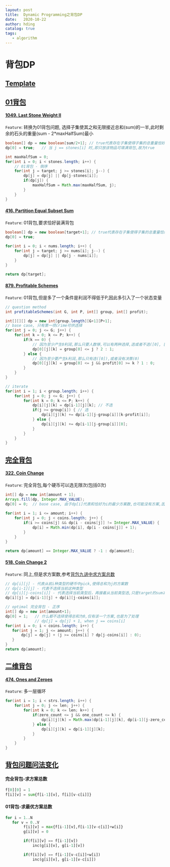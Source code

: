 ```yaml
---
layout: post
title:  Dynamic Programming之背包DP
date:   2020-10-22
author: hding
catalog: true
tags:
   - algorithm
---
```

# 背包DP

## [Template](https://github.com/hldingzydong/CS61B/blob/master/Knapsack/Knapsack.java)

## [01背包](https://www.kancloud.cn/kancloud/pack/70125)
#### [1049. Last Stone Weight II](https://leetcode.com/problems/last-stone-weight-ii/)
`Feature`: 转换为01背包问题, 选择子集使其之和无限接近总和(sum)的一半,此时剩余的石头的重量(sum - 2\*maxHalfSum)最小
```java
boolean[] dp = new boolean[sum/2+1]; // true代表存在子集使得子集的总重量恰好为i, false则代表不存在
dp[0] = true;   // 当 j == stones[i] 时,即只放该物品可填满背包,故为true

int maxHalfSum = 0;
for(int i = 0; i < stones.length; i++) {
    // 01背包 - 倒序
    for(int j = target; j >= stones[i]; j--) {
        dp[j] = dp[j] || dp[j-stones[i]];
        if(dp[j]) {
            maxHalfSum = Math.max(maxHalfSum, j);
        }
    }
}
```

#### [416. Partition Equal Subset Sum](https://leetcode.com/problems/partition-equal-subset-sum/)
`Feature`: 01背包,要求恰好装满背包
```java
boolean[] dp = new boolean[target+1]; // true代表存在子集使得子集的总重量恰好为i, false则代表不存在
dp[0] = true;
        
for(int i = 0; i < nums.length; i++) {
    for(int j = target; j >= nums[i]; j--) {
        dp[j] = dp[j] || dp[j - nums[i]];
    }
}

return dp[target];
```

#### [879. Profitable Schemes](https://leetcode.com/problems/profitable-schemes/)
`Feature`: 01背包,但是多了一个条件是利润不得低于P,因此多引入了一个状态变量
```java
// question method
int profitableSchemes(int G, int P, int[] group, int[] profit);

int[][][] dp = new int[group.length][G+1][P+1];
// base case, 只有第一项crime可供选择
for(int j = 0; j <= G; j++) {
    for(int k = 0; k <= P; k++) {
        if(k == 0) {
            // 因为至少产生0利润,那么只要人数够,可以有两种选择,选或者不选([0], [])，否则只能不选
            dp[0][j][k] = group[0] <= j ? 2 : 1;
        } else {
            // 因为至少要产生k利润,那么只有选([0]),或者没有决策(0)
            dp[0][j][k] = group[0] <= j && profit[0] >= k ? 1 : 0;
        }
    }
}

// iterate
for(int i = 1; i < group.length; i++) {
    for(int j = 0; j <= G; j++) {
        for(int k = 0; k <= P; k++) {
            dp[i][j][k] = dp[i-1][j][k]; // 不选
            if(j >= group[i]) { // 选
                dp[i][j][k] += dp[i-1][j-group[i]][k-profit[i]];
            } else {
                dp[i][j][k] += dp[i-1][j-group[i]][0];
            }
        }
    }
}
```

## [完全背包](https://www.kancloud.cn/kancloud/pack/70126)
#### [322. Coin Change](https://leetcode.com/problems/coin-change/)
`Feature`: 完全背包,每个硬币可以选无限次(包括0次)
```java
int[] dp = new int[amount + 1];
Arrays.fill(dp, Integer.MAX_VALUE);
dp[0] = 0;	// base case, 由于dp[i]代表和恰好为i的最少方案数,也可能没有方案,因此最初除了0之外其他都是没有方案,初始化为Integer.MAX_VALUE,代表没有方案
        
for(int i = 1; i <= amount; i++) {
    for(int j = 0; j < coins.length; j++) {
        if(i >= coins[j] && dp[i - coins[j]] != Integer.MAX_VALUE) {
            dp[i] = Math.min(dp[i], dp[i - coins[j]] + 1);
        }
    }
}

return dp[amount] == Integer.MAX_VALUE ? -1 : dp[amount];
```

#### [518. Coin Change 2](https://leetcode.com/problems/coin-change-2/)
`Feature`: 同上,但是求方案数,参考[背包九讲中求方案总数](https://www.kancloud.cn/kancloud/pack/70133)
```java
// dp[i][j] - 代表从前i种类型的硬币中pick,使得总和为j的方案数
// dp[i-1][j] - 代表不选择当前这种类型
// dp[i][j-coins[i]] - 代表选择当前类型后，再接着从当前类型选,只是target的sum减少了
dp[i][j] = dp[i-1][j] + dp[i][j-coins[i]];

// optimal 完全背包 - 正序
int[] dp = new int[amount+1];
dp[0] = 1;   // 什么都不选择使得总和为0,仅有该一个方案,也是为了处理
             // dp[j] = dp[j] + 1, when j == coins[i]
for(int i = 0; i < coins.length; i++) {
   for(int j = 1; j <= amount; j++) {
       dp[j] = dp[j] + (j >= coins[i] ? dp[j-coins[i]] : 0);
   }
}
return dp[amount];
```

## [二维背包](https://www.kancloud.cn/kancloud/pack/70129)
#### [474. Ones and Zeroes](https://leetcode.com/problems/ones-and-zeroes/)
`Feature`: 多一层循环
```java
for(int i = 1; i < strs.length; i++) {
    for(int j = 0; j <= len; j++) {
        for(int k = 0; k <= len; k++) {
            if(zero_count <= j && one_count <= k) {
                dp[i][j][k] = Math.max(dp[i-1][j][k], dp[i-1][j-zero_count][k-one_count] + 1);
            } else {
                dp[i][j][k] = dp[i-1][j][k];
            }
        }
    }
}
```

## [背包问题问法变化](https://www.kancloud.cn/kancloud/pack/70133)
#### 完全背包-求方案总数
```python
f[0][0] = 1
f[i][v] = sum{f[i-1][v], f[i][v-c[i]]}
```

#### 01背包-求最优方案总数
```python
for i = 1..N
   for v = 0..V
        f[i][v] = max{f[i-1][v],f[i-1][v-c[i]]+w[i]}
        g[i][v] = 0

        if(f[i][v] == f[i-1][v])
            inc(g[i][v], g[i-1][v])

        if(f[i][v] == f[i-1][v-c[i]]+w[i])
            inc(g[i][v], g[i-1][v-c[i]])
```